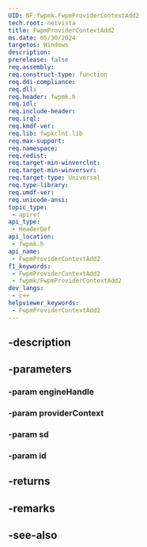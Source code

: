 ```yaml
---
UID: NF:fwpmk.FwpmProviderContextAdd2
tech.root: netvista
title: FwpmProviderContextAdd2
ms.date: 05/30/2024
targetos: Windows
description: 
prerelease: false
req.assembly: 
req.construct-type: function
req.ddi-compliance: 
req.dll: 
req.header: fwpmk.h
req.idl: 
req.include-header: 
req.irql: 
req.kmdf-ver: 
req.lib: fwpkclnt.lib
req.max-support: 
req.namespace: 
req.redist: 
req.target-min-winverclnt: 
req.target-min-winversvr: 
req.target-type: Universal
req.type-library: 
req.umdf-ver: 
req.unicode-ansi: 
topic_type:
 - apiref
api_type:
 - HeaderDef
api_location:
 - fwpmk.h
api_name:
 - FwpmProviderContextAdd2
f1_keywords:
 - FwpmProviderContextAdd2
 - fwpmk/FwpmProviderContextAdd2
dev_langs:
 - c++
helpviewer_keywords:
 - FwpmProviderContextAdd2
---
```


## -description

## -parameters

### -param engineHandle

### -param providerContext

### -param sd

### -param id

## -returns

## -remarks

## -see-also

